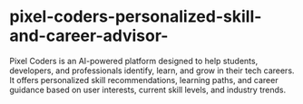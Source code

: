 # pixel-coders-personalized-skill-and-career-advisor-
Pixel Coders is an AI-powered platform designed to help students, developers, and professionals identify, learn, and grow in their tech careers. It offers personalized skill recommendations, learning paths, and career guidance based on user interests, current skill levels, and industry trends.
